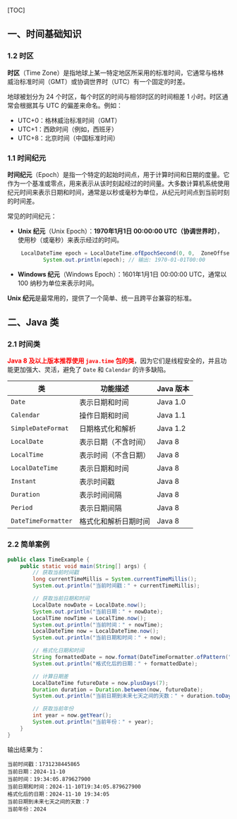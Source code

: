 [TOC]

## 一、时间基础知识

### 1.2 时区

**时区**（Time Zone）是指地球上某一特定地区所采用的标准时间，它通常与格林威治标准时间（GMT）或协调世界时（UTC）有一个固定的时差。

地球被划分为 24 个时区，每个时区的时间与相邻时区的时间相差 1 小时。时区通常会根据其与 UTC 的偏差来命名。例如：

- UTC+0：格林威治标准时间（GMT）
- UTC+1：西欧时间（例如，西班牙）
- UTC+8：北京时间（中国标准时间）



### 1.1 时间纪元

**时间纪元**（Epoch）是指一个特定的起始时间点，用于计算时间和日期的度量。它作为一个基准或零点，用来表示从该时刻起经过的时间量。大多数计算机系统使用纪元时间来表示日期和时间，通常是以秒或毫秒为单位，从纪元时间点到当前时刻的时间差。

常见的时间纪元：

- **Unix 纪元**（Unix Epoch）：**1970年1月1日 00:00:00 UTC（协调世界时）**， 使用秒（或毫秒）来表示经过的时间。

  ```java
   LocalDateTime epoch = LocalDateTime.ofEpochSecond(0, 0,  ZoneOffset.UTC);
          System.out.println(epoch); // 输出: 1970-01-01T00:00
  ```

- **Windows 纪元**（Windows Epoch）：1601年1月1日 00:00:00 UTC，通常以 100 纳秒为单位来表示时间。

**Unix 纪元**是最常用的，提供了一个简单、统一且跨平台兼容的标准。





## 二、Java 类

### 2.1 时间类

<font color="red">**Java 8 及以上版本推荐使用 `java.time` 包的类**</font>，因为它们是线程安全的，并且功能更加强大、灵活，避免了 `Date` 和 `Calendar` 的许多缺陷。

| 类                  | 功能描述             | Java 版本 |
| ------------------- | -------------------- | --------- |
| `Date`              | 表示日期和时间       | Java 1.0  |
| `Calendar`          | 操作日期和时间       | Java 1.1  |
| `SimpleDateFormat`  | 日期格式化和解析     | Java 1.2  |
| `LocalDate`         | 表示日期（不含时间） | Java 8    |
| `LocalTime`         | 表示时间（不含日期） | Java 8    |
| `LocalDateTime`     | 表示日期和时间       | Java 8    |
| `Instant`           | 表示时间戳           | Java 8    |
| `Duration`          | 表示时间间隔         | Java 8    |
| `Period`            | 表示日期间隔         | Java 8    |
| `DateTimeFormatter` | 格式化和解析日期时间 | Java 8    |



### 2.2 简单案例

```java
public class TimeExample {
    public static void main(String[] args) {
        // 获取当前时间戳
        long currentTimeMillis = System.currentTimeMillis();
        System.out.println("当前时间戳：" + currentTimeMillis);

        // 获取当前日期和时间
        LocalDate nowDate = LocalDate.now();
        System.out.println("当前日期：" + nowDate);
        LocalTime nowTime = LocalTime.now();
        System.out.println("当前时间：" + nowTime);
        LocalDateTime now = LocalDateTime.now();
        System.out.println("当前日期和时间：" + now);

        // 格式化日期和时间
        String formattedDate = now.format(DateTimeFormatter.ofPattern("yyyy-MM-dd HH:mm:ss"));
        System.out.println("格式化后的日期：" + formattedDate);

        // 计算日期差
        LocalDateTime futureDate = now.plusDays(7);
        Duration duration = Duration.between(now, futureDate);
        System.out.println("当前日期到未来七天之间的天数：" + duration.toDays());

        // 获取当前年份
        int year = now.getYear();
        System.out.println("当前年份：" + year);
    }
}
```

输出结果为：

```
当前时间戳：1731238445865
当前日期：2024-11-10
当前时间：19:34:05.879627900
当前日期和时间：2024-11-10T19:34:05.879627900
格式化后的日期：2024-11-10 19:34:05
当前日期到未来七天之间的天数：7
当前年份：2024
```

